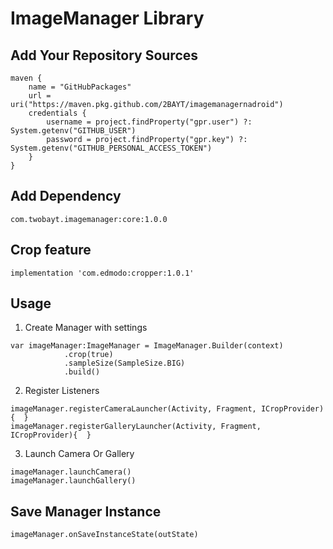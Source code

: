 # ImageManager Library
 

## Add Your Repository Sources
```
maven {
    name = "GitHubPackages"
    url = uri("https://maven.pkg.github.com/2BAYT/imagemanagernadroid")
    credentials {
        username = project.findProperty("gpr.user") ?: System.getenv("GITHUB_USER")
        password = project.findProperty("gpr.key") ?: System.getenv("GITHUB_PERSONAL_ACCESS_TOKEN")
    }
}
```

## Add Dependency
`com.twobayt.imagemanager:core:1.0.0`

## Crop feature
`implementation 'com.edmodo:cropper:1.0.1'`


## Usage
1. Create Manager with settings
```
var imageManager:ImageManager = ImageManager.Builder(context)
            .crop(true)
            .sampleSize(SampleSize.BIG)
            .build()
```

2. Register Listeners
```
imageManager.registerCameraLauncher(Activity, Fragment, ICropProvider){  }
imageManager.registerGalleryLauncher(Activity, Fragment, ICropProvider){  }
```

3. Launch Camera Or Gallery
```
imageManager.launchCamera()
imageManager.launchGallery()
```


## Save Manager Instance 
`imageManager.onSaveInstanceState(outState)`